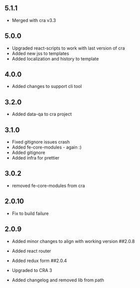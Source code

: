 ## 5.1.1

- Merged with cra v3.3

## 5.0.0

- Upgraded react-scripts to work with last version of cra
- Added new jss to templates
- Added localization and history to template

## 4.0.0

- Added changes to support cli tool

## 3.2.0

- Added data-qa to cra project

## 3.1.0

- Fixed gitignore issues crash
- Added fe-core-modules - again :)
- Added gitignore
- Added infra for prettier

## 3.0.2

- removed fe-core-modules from cra

## 2.0.10

- Fix to build failure

## 2.0.9

- Added minor changes to align with working version
  ##2.0.8

- Added react router
- Added redux form
  ##2.0.4

- Upgraded to CRA 3

* Added changelog and removed lib from path
